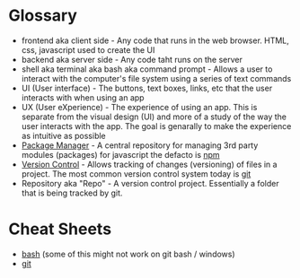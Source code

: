 # Glossary

* frontend aka client side - Any code that runs in the web browser. HTML, css, javascript used to create the UI
* backend aka server side - Any code taht runs on the server
* shell aka terminal aka bash aka command prompt - Allows a user to interact with the computer's file system using a series of text commands
* UI (User interface) - The buttons, text boxes, links, etc that the user interacts with when using an app
* UX (User eXperience) - The experience of using an app. This is separate from the visual design (UI) and more of a study of the way the user interacts with the app. The goal is genarally to make the experience as intuitive as possible
* [Package Manager](https://en.wikipedia.org/wiki/Package_manager) - A central repository for managing 3rd party modules (packages) for javascript the defacto is [npm](https://www.npmjs.com/)
* [Version Control](https://en.wikipedia.org/wiki/Version_control) -  Allows tracking of changes (versioning) of files in a project. The most common version control system today is [git](https://git-scm.com/downloads)
* Repository aka "Repo" - A version control project. Essentially a folder that is being tracked by git.

# Cheat Sheets

* [bash](https://gist.github.com/LeCoupa/122b12050f5fb267e75f) (some of this might not work on git bash / windows)
* [git](https://services.github.com/on-demand/downloads/github-git-cheat-sheet.pdf)